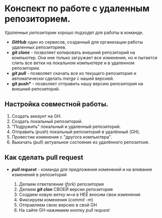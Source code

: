 # Конспект по работе с удаленным репозиторием.

*Удаленные репозитории* хорошо подходят для работы в команде.

* __*GitHub*__ один из сервисов, созданный для организации работы удаленных репозиториев.
* __*git clone*__ - позволяет копировать внешний репозиторий на компьютер. Она нне только загружает все изменения, но и пытается слить все ветки на локальном компьютере и в удаленном репозитории.
* __*git pull*__ - позволяет скачать все из текущего репозитория и автоматически сделать *merge* с нашей версией.
* __git push*__ - позволяет отправить нашу версию репозитория на внешний репозиторий.

## Настройка совместной работы.

1. Создать аккаунт на GH.
2. Создать локальный репозиторий.
3. "Подружить" локальный и удаленный репозиторий.
4. Отправить (*push*) локальный репозиторий в удалённый (GH).
5. Провестии изменения с "другога компьютера".
6. Выкачать (*pull*) актуальное состояние из удалённого репозитоия.

## Как сделать pull request

* __*pull request*__ - команда для предложения изменений и на вливание изменений в репозиторий

    1. Делаем ответвление (*fork*) репозитория
    2. Делаем __*git clon*__ СВОЕЙ версии репозитория 
    3. Создаем новую ветку м=и в НЕЁ вносим свои изменения
    4. Фиксируем изменения (*commit -m*)
    5. Отправляем свою версию в свой GH
    6. На сайте GH нажимаем кнопку *pull request*  